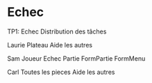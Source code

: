 # Echec
TP1: Echec
Distribution des tâches

Laurie
  Plateau
  Aide les autres

Sam
  Joueur
  Echec
  Partie
  FormPartie
  FormMenu

Carl
  Toutes les pieces
  Aide les autres
